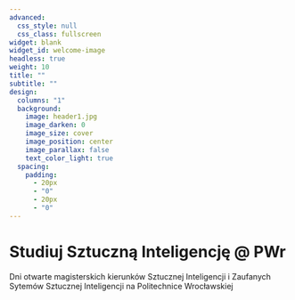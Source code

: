 ```yaml
---
advanced:
  css_style: null
  css_class: fullscreen
widget: blank
widget_id: welcome-image
headless: true
weight: 10
title: ""
subtitle: ""
design:
  columns: "1"
  background:
    image: header1.jpg
    image_darken: 0
    image_size: cover
    image_position: center
    image_parallax: false
    text_color_light: true
  spacing:
    padding:
      - 20px
      - "0"
      - 20px
      - "0"
---
```

# Studiuj Sztuczną Inteligencję @ PWr

Dni otwarte magisterskich kierunków Sztucznej Inteligencji i Zaufanych Sytemów Sztucznej Inteligencji na Politechnice Wrocławskiej